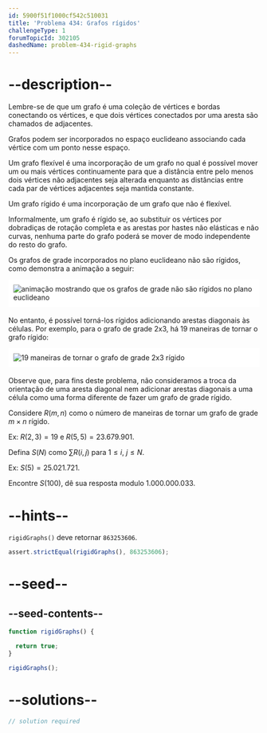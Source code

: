 ```yaml
---
id: 5900f51f1000cf542c510031
title: 'Problema 434: Grafos rígidos'
challengeType: 1
forumTopicId: 302105
dashedName: problem-434-rigid-graphs
---
```


# --description--

Lembre-se de que um grafo é uma coleção de vértices e bordas conectando os vértices, e que dois vértices conectados por uma aresta são chamados de adjacentes.

Grafos podem ser incorporados no espaço euclideano associando cada vértice com um ponto nesse espaço.

Um grafo flexível é uma incorporação de um grafo no qual é possível mover um ou mais vértices continuamente para que a distância entre pelo menos dois vértices não adjacentes seja alterada enquanto as distâncias entre cada par de vértices adjacentes seja mantida constante.

Um grafo rígido é uma incorporação de um grafo que não é flexível.

Informalmente, um grafo é rígido se, ao substituir os vértices por dobradiças de rotação completa e as arestas por hastes não elásticas e não curvas, nenhuma parte do grafo poderá se mover de modo independente do resto do grafo.

Os grafos de grade incorporados no plano euclideano não são rígidos, como demonstra a animação a seguir:

<img alt="animação mostrando que os grafos de grade não são rígidos no plano euclideano" src="https://cdn.freecodecamp.org/curriculum/project-euler/rigid-graphs-1.gif" style="background-color: white; padding: 10px; display: block; margin-right: auto; margin-left: auto; margin-bottom: 1.2rem;" />

No entanto, é possível torná-los rígidos adicionando arestas diagonais às células. Por exemplo, para o grafo de grade 2x3, há 19 maneiras de tornar o grafo rígido:

<img alt="19 maneiras de tornar o grafo de grade 2x3 rígido" src="https://cdn.freecodecamp.org/curriculum/project-euler/rigid-graphs-2.png" style="background-color: white; padding: 10px; display: block; margin-right: auto; margin-left: auto; margin-bottom: 1.2rem;" />

Observe que, para fins deste problema, não consideramos a troca da orientação de uma aresta diagonal nem adicionar arestas diagonais a uma célula como uma forma diferente de fazer um grafo de grade rígido.

Considere $R(m, n)$ como o número de maneiras de tornar um grafo de grade $m × n$ rígido.

Ex: $R(2, 3) = 19$ e $R(5, 5) = 23.679.901$.

Defina $S(N)$ como $\sum R(i, j)$ para $1 ≤ i$, $j ≤ N$.

Ex: $S(5) = 25.021.721$.

Encontre $S(100)$, dê sua resposta modulo $1.000.000.033$.

# --hints--

`rigidGraphs()` deve retornar `863253606`.

```js
assert.strictEqual(rigidGraphs(), 863253606);
```

# --seed--

## --seed-contents--

```js
function rigidGraphs() {

  return true;
}

rigidGraphs();
```

# --solutions--

```js
// solution required
```
